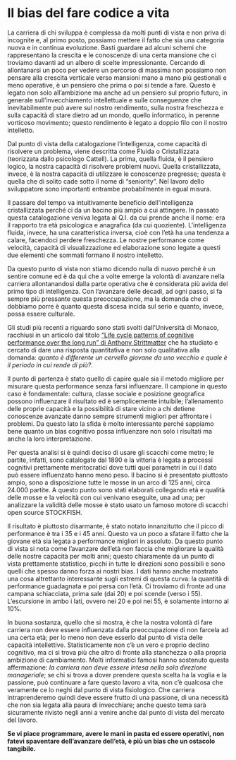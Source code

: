 # Il bias del fare codice a vita

La carriera di chi sviluppa è complessa da molti punti di vista e non priva di incognite e, al primo posto, possiamo mettere il fatto che sia una categoria nuova e in continua evoluzione. Basti guardare ad alcuni schemi che rappresentano la crescita e le conoscenze di una certa mansione che ci troviamo davanti ad un albero di scelte impressionante. Cercando di allontanarsi un poco per vedere un percorso di massima non possiamo non pensare alla crescita verticale verso mansioni mano a mano più gestionali e meno operative, è un pensiero che prima o poi si tende a fare. Questo è legato non solo all’ambizione ma anche ad un pensiero sul proprio futuro, in generale sull’invecchiamento intellettuale e sulle conseguenze che inevitabilmente può avere sul nostro rendimento, sulla nostra freschezza e sulla capacità di stare dietro ad un mondo, quello informatico, in perenne vorticoso movimento; questo rendimento è legato a doppio filo con il nostro intelletto.

Dal punto di vista della catalogazione l’intelligenza, come capacità di risolvere un problema, viene descritta come Fluida o Cristallizzata (teorizzata dallo psicologo Cattell). La prima, quella fluida, è il pensiero logico, la nostra capacità di risolvere problemi nuovi. Quella cristallizzata, invece, è la nostra capacità di utilizzare le conoscenze pregresse; questa è quella che di solito cade sotto il nome di “seniority”. Nel lavoro dello sviluppatore sono importanti entrambe probabilmente in egual misura.

Il passare del tempo va intuitivamente beneficio dell'intelligenza cristallizzata perché ci da un bacino più ampio a cui attingere. In passato questa catalogazione veniva legata al Q.I. da cui prende anche il nome: era il rapporto tra età psicologica e anagrafica (da cui quoziente). L’intelligenza fluida, invece, ha una caratteristica inversa, cioè con l’età ha una tendenza a calare, facendoci perdere freschezza. Le nostre performance come velocità, capacità di visualizzazione ed elaborazione sono legate a questi due elementi che sommati formano il nostro intelletto.

Da questo punto di vista non stiamo dicendo nulla di nuovo perché è un sentire comune ed è da qui che a volte emerge la volontà di avanzare nella carriera allontanandosi dalla parte operativa che è considerata più avida del primo tipo di intelligenza. Con l’avanzare delle decadi, ad ogni passo, si fa sempre più pressante questa preoccupazione, ma la domanda che ci dobbiamo porre è quanto questa discesa incida sul serio e quanto, invece, possa essere culturale.

Gli studi più recenti a riguardo sono stati svolti dall’Università di Monaco, racchiusi in un articolo dal titolo [“Life cycle patterns of cognitive performance over the long run” di Anthony Strittmatter](https://www.pnas.org/doi/10.1073/pnas.2006653117) che ha studiato e cercato di dare una risposta quantitativa e non solo qualitativa alla domanda: _quanto è differente un cervello giovane da uno vecchio e quale è il periodo in cui rende di più?_.

Il punto di partenza è stato quello di capire quale sia il metodo migliore per misurare questa performance senza farsi influenzare. Il campione in questo caso è fondamentale: cultura, classe sociale e posizione geografica possono influenzare il risultato ed è semplicemente intuibile; l’allenamento delle proprie capacità e la possibilità di stare vicino a chi detiene conoscenze avanzate danno sempre strumenti migliori per affrontare i problemi. Da questo lato la sfida è molto interessante perché sappiamo bene quanto un bias cognitivo possa influenzare non solo i risultati ma anche la loro interpretazione.

Per questa analisi si è quindi deciso di usare gli scacchi come metro; le partite, infatti, sono catalogate dal 1890 e la vittoria è legata a processi cognitivi prettamente meritocratici dove tutti quei parametri in cui il dato può essere influenzato hanno meno peso. Il bacino si è presentato piuttosto ampio, sono a disposizione tutte le mosse in un arco di 125 anni, circa 24.000 partite. A questo punto sono stati elaborati collegando età e qualità delle mosse e la velocità con cui venivano eseguite, una ad una; per analizzare la validità delle mosse è stato usato un famoso motore di scacchi open source STOCKFISH.

Il risultato è piuttosto disarmante, è stato notato innanzitutto che il picco di performance è tra i 35 e i 45 anni. Questo va un poco a sfatare il fatto che la giovane età sia legata a performance migliori in assoluto. Da questo punto di vista si nota come l’avanzare dell’età non faccia che migliorare la qualità delle nostre capacità per molti anni; questo chiaramente da un punto di vista prettamente statistico, picchi in tutte le direzioni sono possibili e sono quelli che spesso danno forza ai nostri bias. I dati hanno anche mostrato una cosa altrettanto interessante sugli estremi di questa curva: la quantità di performance guadagnata e poi persa con l’età. Ci troviamo di fronte ad una campana schiacciata, prima sale (dai 20) e poi scende (verso i 55). L’escursione in ambo i lati, ovvero nei 20 e poi nei 55, è solamente intorno al 10%.

In buona sostanza, quello che si mostra, è che la nostra volontà di fare carriera non deve essere influenzata dalla preoccupazione di non farcela ad una certa età; per lo meno non deve esserlo dal punto di vista delle capacità intellettive. Statisticamente non c’è un vero e proprio declino cognitivo, ma ci si trova più che altro di fronte alla stanchezza o alla propria ambizione di cambiamento. Molti informatici famosi hanno sostenuto questa affermazione: _la carriera non deve essere intesa nella sola direzione manageriale_; se chi si trova a dover prendere questa scelta ha la voglia e la passione, può continuare a fare questo lavoro a vita, non c’è qualcosa che veramente ce lo neghi dal punto di vista fisiologico. Che carriera intraprenderemo quindi deve essere frutto di una passione, di una necessità che non sia legata alla paura di invecchiare; anche questo tema sarà sicuramente rivisto negli anni a venire anche dal punto di vista del mercato del lavoro.

**Se vi piace programmare, avere le mani in pasta ed essere operativi, non fatevi spaventare dell’avanzare dell’età, è più un bias che un ostacolo tangibile.**
